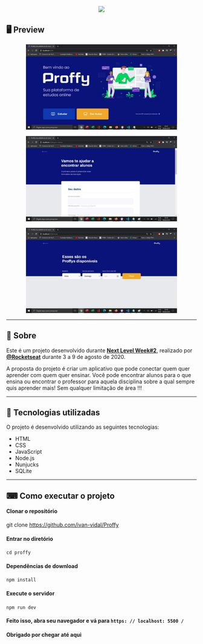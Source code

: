 <p align = "center">
  <img src = "https://ik.imagekit.io/capitao/Proffy/nlw2_6d7PvlHZ5.svg" width = "150">
</p>

## 🖥 Preview

<p align = "center">
  <img src = "/public/images/img-1.jpeg" width = "400">
</p>
<p align = "center">
  <img src = "/public/images/img-2.jpeg" width = "400">
</p>
<p align = "center">
  <img src = "/public/images/img-3.jpeg" width = "400">
</p>

---

## 📖 Sobre


Este é um projeto desenvolvido durante **[Next Level Week#2](https://nextlevelweek.com/)**, realizado por **[@Rocketseat](https://github.com/Rocketseat)** durante 3 a 9 de agosto de 2020.

A proposta do projeto é criar um aplicativo que pode conectar quem quer aprender com quem quer ensinar. Você pode encontrar alunos para o que ensina ou encontrar o professor para aquela disciplina sobre a qual sempre quis aprender mais! Sem qualquer limitação de área !!!

---

## 🚀 Tecnologias utilizadas

O projeto é desenvolvido utilizando as seguintes tecnologias:

- HTML
- CSS
- JavaScript
- Node.js
- Nunjucks
- SQLite

---

## ⌨ Como executar o projeto

#### Clonar o repositório
git clone https://github.com/ivan-vidal/Proffy

#### Entrar no diretório
`cd proffy`

#### Dependências de download
`npm install`

#### Execute o servidor
`npm run dev`

#### Feito isso, abra seu navegador e vá para `https: // localhost: 5500 /`


#### Obrigado por chegar até aqui  
